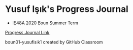 # Yusuf Işık's Progress Journal

+ IE48A 2020 Boun Summer Term

[Progress Journal Link ]( https://pjournal.github.io/boun01-yusufisik1/ )



boun01-yusufisik1 created by GitHub Classroom

